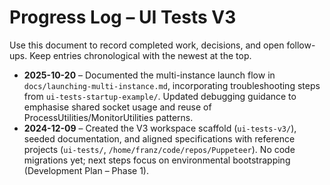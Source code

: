 # Progress Log – UI Tests V3

Use this document to record completed work, decisions, and open follow-ups. Keep entries chronological with the newest at the top.

- **2025-10-20** – Documented the multi-instance launch flow in `docs/launching-multi-instance.md`, incorporating troubleshooting steps from `ui-tests-startup-example/`. Updated debugging guidance to emphasise shared socket usage and reuse of ProcessUtilities/MonitorUtilities patterns.
- **2024-12-09** – Created the V3 workspace scaffold (`ui-tests-v3/`), seeded documentation, and aligned specifications with reference projects (`ui-tests/`, `/home/franz/code/repos/Puppeteer`). No code migrations yet; next steps focus on environmental bootstrapping (Development Plan – Phase 1).

